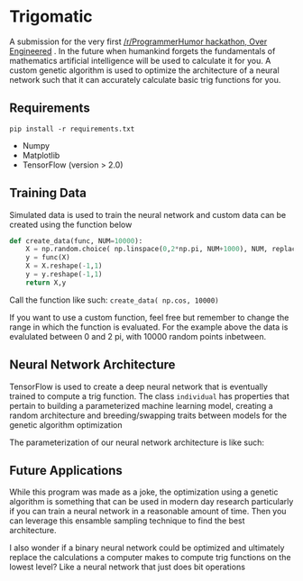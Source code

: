 # Trigomatic
A submission for the very first [/r/ProgrammerHumor hackathon, Over Engineered](https://www.reddit.com/r/ProgrammerHumor/comments/ckhow3/the_very_first_programmerhumor_hackathon_is_now/) . In the future when humankind forgets the fundamentals of mathematics artificial intelligence will be used to calculate it for you. A custom genetic algorithm is used to optimize the architecture of a neural network such that it can accurately calculate basic trig functions for you.

## Requirements
`pip install -r requirements.txt` 
- Numpy
- Matplotlib
- TensorFlow (version > 2.0)

## Training Data
Simulated data is used to train the neural network and custom data can be created using the function below
```python
def create_data(func, NUM=10000):
    X = np.random.choice( np.linspace(0,2*np.pi, NUM+1000), NUM, replace=False)
    y = func(X)
    X = X.reshape(-1,1)
    y = y.reshape(-1,1)
    return X,y
```
Call the function like such: `create_data( np.cos, 10000)`

If you want to use a custom function, feel free but remember to change the range in which the function is evaluated. For the example above the data is evalulated between 0 and 2 pi, with 10000 random points inbetween. 

## Neural Network Architecture
TensorFlow is used to create a deep neural network that is eventually trained to compute a trig function. The class `individual` has properties that pertain to building a parameterized machine learning model, creating a random architecture and breeding/swapping traits between models for the genetic algorithm optimization

The parameterization of our neural network architecture is like such: 
![]()


## Future Applications
While this program was made as a joke, the optimization using a genetic algorithm is something that can be used in modern day research particularly if you can train a neural network in a reasonable amount of time. Then you can leverage this ensamble sampling technique to find the best architecture. 

I also wonder if a binary neural network could be optimized and ultimately replace the calculations a computer makes to compute trig functions on the lowest level? Like a neural network that just does bit operations 